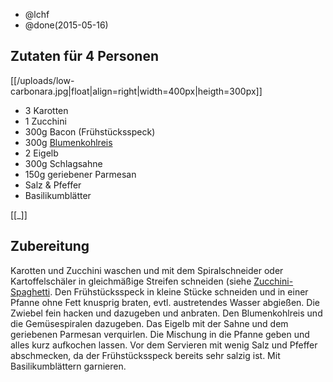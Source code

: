 - @lchf
- @done(2015-05-16)

## Zutaten für 4 Personen
[[/uploads/low-carbonara.jpg|float|align=right|width=400px|heigth=300px]]
- 3     Karotten
- 1     Zucchini
- 300g  Bacon (Frühstücksspeck)
- 300g  [Blumenkohlreis](../beilagen/Blumenkohlreis)
- 2     Eigelb
- 300g  Schlagsahne
- 150g  geriebener Parmesan
- Salz & Pfeffer
- Basilikumblätter

[[_]]

## Zubereitung
Karotten und Zucchini waschen und mit dem Spiralschneider oder Kartoffelschäler in gleichmäßige Streifen schneiden (siehe [Zucchini-Spaghetti](../beilagen/Zucchini-Spaghetti.md).
Den Frühstücksspeck in kleine Stücke schneiden und in einer Pfanne ohne Fett knusprig braten, evtl. austretendes Wasser abgießen. Die Zwiebel fein hacken und dazugeben und anbraten.
Den Blumenkohlreis und die Gemüsespiralen dazugeben. Das Eigelb mit der Sahne und dem geriebenen Parmesan verquirlen. Die Mischung in die Pfanne geben und alles kurz aufkochen lassen.
Vor dem Servieren mit wenig Salz und Pfeffer abschmecken, da der Frühstücksspeck bereits sehr salzig ist. Mit Basilikumblättern garnieren.
